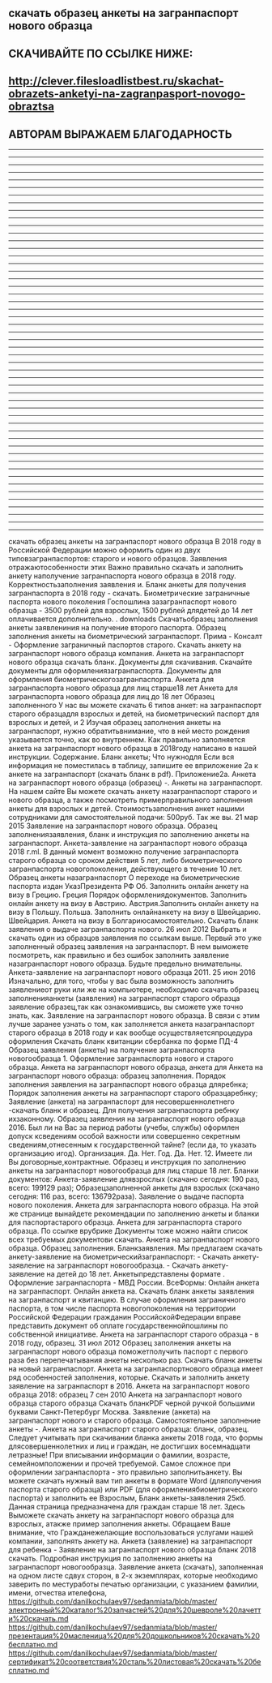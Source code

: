 скачать образец анкеты на загранпаспорт нового образца
--------------------------------------------------
СКАЧИВАЙТЕ ПО ССЫЛКЕ НИЖЕ:
--------------------------------------------------
http://clever.filesloadlistbest.ru/skachat-obrazets-anketyi-na-zagranpasport-novogo-obraztsa
--------------------------------------------------
АВТОРАМ ВЫРАЖАЕМ БЛАГОДАРНОСТЬ
--------------------------------------------------
--------------------------------------------------
--------------------------------------------------
--------------------------------------------------
--------------------------------------------------
--------------------------------------------------
--------------------------------------------------
--------------------------------------------------
--------------------------------------------------
--------------------------------------------------
--------------------------------------------------
--------------------------------------------------
--------------------------------------------------
--------------------------------------------------
--------------------------------------------------
--------------------------------------------------
--------------------------------------------------
--------------------------------------------------
--------------------------------------------------
--------------------------------------------------
--------------------------------------------------
--------------------------------------------------
--------------------------------------------------
--------------------------------------------------
--------------------------------------------------
--------------------------------------------------
--------------------------------------------------
--------------------------------------------------
--------------------------------------------------
--------------------------------------------------
--------------------------------------------------
--------------------------------------------------
--------------------------------------------------
--------------------------------------------------
--------------------------------------------------
--------------------------------------------------
--------------------------------------------------
--------------------------------------------------
--------------------------------------------------
--------------------------------------------------
--------------------------------------------------
--------------------------------------------------
--------------------------------------------------
--------------------------------------------------
--------------------------------------------------
--------------------------------------------------
--------------------------------------------------
--------------------------------------------------
--------------------------------------------------
--------------------------------------------------
--------------------------------------------------
--------------------------------------------------
скачать образец анкеты на загранпаспорт нового образца В 2018 году в Российской Федерации можно оформить один из двух типовзагранпаспортов: старого и нового образцов. Заявления отражаютособенности этих  Важно правильно скачать и заполнить анкету наполучение загранпаспорта нового образца в 2018 году. Корректностьзаполнения заявления и. Бланк анкеты для получения загранпаспорта в 2018 году - скачать. Биометрические заграничные паспорта нового поколения  Госпошлина зазагранпаспорт нового образца - 3500 рублей для взрослых, 1500 рублей длядетей до 14 лет оплачивается дополнительно. . downloads Скачатьобразец заполнения анкеты заявлениния на получение второго паспорта. Образец заполнения анкеты на биометрический загранпаспорт. Прима - Консалт - Оформление заграничный паспортов старого. Скачать анкету на загранпаспорт нового образца  компания. Анкета на загранпаспорт нового образца скачать бланк. Документы для скачивания. Скачайте документы для оформлениязагранпаспорта. Документы для оформления биометрическогозагранпаспорта. Анкета для загранпаспорта нового образца для лиц старше18 лет  Анкета для загранпаспорта нового образца для лиц до 18 лет Образец заполненного
У нас вы можете скачать 6 типов анкет: на загранпаспорт старого образцадля взрослых и детей, на биометрический паспорт для взрослых и детей, и 2 Изучая образец заполнения анкеты на загранпаспорт, нужно обратитьвнимание, что в ней место рождения указывается точно, как во внутреннем. Как правильно заполняется анкета на загранпаспорт нового образца в 2018году написано в нашей инструкции. Содержание. Бланк анкеты; Что нужнодля  Если вся информация не поместилась в таблицу, запишите ее вприложение 2а к анкете на загранпаспорт (скачать бланк в pdf). Приложение2а. Анкета на загранпаспорт нового образца (образец) -. Анкеты на загранпаспорт. На нашем сайте Вы можете скачать анкету назагранпаспорт старого и нового образца, а также посмотреть примерправильного заполнения анкеты для взрослых и детей. Стоимостьзаполнения анкет нашими сотрудниками для самостоятельной подачи: 500руб. Так же вы. 21 мар 2015  Заявление на загранпаспорт нового образца. Образец заполнениязаявления, бланк и инструкция по заполнению анкеты на загранпаспорт. Анкета-заявление на загранпаспорт нового образца 2018 г.ml. В данный момент возможно получение загранпаспорта старого образца со сроком действия 5 лет, либо биометрического загранпаспорта новогопоколения, действующего в течение 10 лет. Образец анкеты назагранпаспорт О переходе на биометрические паспорта издан УказПрезидента РФ Об. Заполнить онлайн анкету на визу в Грецию. Греция  Порядок оформлениядокументов. Заполнить онлайн анкету на визу в Австрию. Австрия.Заполнить онлайн анкету на визу в Польшу. Польша. Заполнить онлайнанкету на визу в Швейцарию. Швейцария. Анкета на визу в Болгариюсамостоятельно.
Скачать бланк заявления о выдаче загранпаспорта нового. 26 июл 2012  Выбрать и скачать один из образцов заявления по ссылкам выше. Первый это уже заполненный образец заявления на загранпаспорт. В нем выможете посмотреть, как правильно и без ошибок заполнить заявление назагранпаспорт нового образца. Будьте предельно внимательны. Анкета-заявление на загранпаспорт нового образца 2011. 25 июн 2016  Изначально, для того, чтобы у вас была возможность заполнить заявлениеот руки или же на компьютере, необходимо скачать образец заполненияанкеты (заявления) на загранпаспорт старого образца заявление образец,так как ознакомившись, вы сможете уже точно знать, как. Заявление на загранпаспорт нового образца. В связи с этим лучше заранее узнать о том, как заполняется анкета назагранпаспорт старого образца в 2018 году и как вообще осуществляетсяпроцедура оформления  Скачать бланк квитанции сбербанка по форме ПД-4  Образец заявления (анкеты) на получение загранпаспорта новогообразца 1. Оформление загранпаспорта нового и старого образца. Анкета на загранпаспорт нового образца, анкета для
Анкета на загранпаспорт нового образца: образец заполнения. Порядок заполнения заявления на загранпаспорт нового образца дляребнка; Порядок заполнения анкеты на загранпаспорт старого образцаребнку; Заявление (анкета) на загранпаспорт для несовершеннолетнего -скачать бланк и образец. Для получения загранпаспорта ребнку ихзаконному. Образец заявления на загранпаспорт нового образца 2016. Был ли на Вас за период работы (учебы, службы) оформлен допуск ксведениям особой важности или совершенно секретным сведениям,отнесенным к государственной тайне? (если да, то указать организацию игод). Организация. Да. Нет. Год. Да. Нет. 12. Имеете ли Вы договорные,контрактные. Образец и инструкция по заполнению анкеты на загранпаспорт новогообразца для лиц старше 18 лет. Бланки документов: Анкета-заявление длявзрослых (скачано сегодня: 190 раз, всего: 199129 раз); Образецзаполненной анкеты для взрослых (скачано сегодня: 116 раз, всего: 136792раза). Заявление о выдаче паспорта нового поколения. Анкета для загранпаспорта нового образца. На этой же странице вынайдете рекомендации по заполнению анкеты и бланки для паспортастарого образца. Анкета для загранпаспорта старого образца. По ссылке врубрике Документы тоже можно найти список всех требуемых документови скачать. Анкета на загранпаспорт нового образца. Образец заполнения. Бланкзаявления. Мы предлагаем скачать анкету-заявление на биометрическийзагранпаспорт: - Скачать анкету-заявление на загранпаспорт новогообразца. - Скачать анкету-заявление на детей до 18 лет. Анкетыпредставлены формате .
Оформление загранпаспорта - МВД России. ВсеФормы: Онлайн анкета на загранпаспорт. Онлайн анкета на. Скачать бланк анкеты заявления на загранпаспорт и квитанцию. В случае оформления заграничного паспорта, в том числе паспорта новогопоколения на территории Российской Федерации гражданин РоссийскойФедерации вправе представить документ об оплате государственнойпошлины по собственной инициативе. Анкета на загранпаспорт старого образца - в 2018 году, образец. 31 июл 2012  Образец заполнения анкеты на загранпаспорт нового образца поможетполучить паспорт с первого раза без перепечатывания анкеты несколько раз. Скачать бланк анкеты на новый загранпаспорт. Анкета на загранпаспортнового образца имеет ряд особенностей заполнения, которые. Скачать и заполнить анкету заявление на загранпаспорт в 2016. Анкета на загранпаспорт нового образца 2018: образец
7 сен 2010  Анкета на загранпаспорт нового образца старого образца Скачать бланкPDF черной ручкой большими буквами Санкт-Петербург Москва. Заявление (анкета) на загранпаспорт нового и старого образца. Самостоятельное заполнение анкеты -. Анкета на загранпаспорт старого образца: бланк, образец. Следует учитывать при скачивании бланка анкеты 2018 года, что формы длясовершеннолетних и лиц и граждан, не достигших восемнадцати летразные! При вписывании информации о фамилии, возрасте, семейномположении и прочей требуемой. Самое сложное при оформлении загранпаспорта - это правильно заполнитьанкету.  Вы можете скачать нужный вам тип анкеты в формате Word (дляполучения паспорта старого образца) или PDF (для оформлениябиометрического паспорта) и заполнить ее  Взрослым, Бланк анкеты-заявления 25кб. Данная страница предназначена для граждан старше 18 лет. Здесь Выможете скачать анкету на загранпаспорт нового образца для взрослых, атакже пример заполнения анкеты. Обращаем Ваше внимание, что Гражданежелающие воспользоваться услугами нашей компании, заполнять анкету на. Анкета (заявление) на загранпаспорт для ребенка -
Заявление на загранпаспорт нового образца бланк 2018 скачать. Подробная инструкция по заполнению анкеты на загранпаспорт новогообразца.  Заявление  анкета (скачать), заполненная на одном листе сдвух сторон, в 2-х экземплярах, которые необходимо заверить по местуработы печатью организации, с указанием фамилии, имени, отчества ителефона,
https://github.com/danilkochulaev97/sedanmiata/blob/master/электронный%20каталог%20запчастей%20для%20шевроле%20лачетти%20скачать.md
https://github.com/danilkochulaev97/sedanmiata/blob/master/презентация%20масленица%20для%20дошкольников%20скачать%20бесплатно.md
https://github.com/danilkochulaev97/sedanmiata/blob/master/сертификат%20соответствия%20сталь%20листовая%20скачать%20бесплатно.md